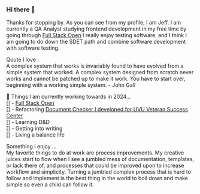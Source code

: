 ### Hi there 👋
Thanks for stopping by. As you can see from my profile, I am Jeff. I am currently a QA Analyst studying frontend development in my free time by going through [Full Stack Open](https://fullstackopen.com/en/) I really enjoy testing software, and I think I am going to do down the SDET path and combine software development with software testing. 

Qoute I love : </br>
A complex system that works is invariably found to have evolved from a simple system that worked. A complex system designed from scratch never works and cannot be patched up to make it work. You have to start over, beginning with a working simple system. - John Gall

🌱 Things I am currently working towards in 2024... </br>
[] - [Full Stack Open](https://fullstackopen.com/en/) </br>
[] - Refactoring [Document Checker I developed for UVU Veteran Success Center](https://vscdoc.netlify.app/)</br>
[] - Learning D&D</br>
[] - Getting into writing</br>
[] - Living a balance life</br>

Something I enjoy ... </br>
My favorite things to do at work are process improvements. My creative juices start to flow when I see a jumbled mess of documentation, templates, or lack there of, and processes that could be improved upon to increase workflow and simplicity. Turning a jumbled complex process that is hard to follow and implement is the best thing in the world to boil down and make simple so even a child can follow it.


<!--
**jeffsnff/jeffsnff** is a ✨ _special_ ✨ repository because its `README.md` (this file) appears on your GitHub profile.

Here are some ideas to get you started:

- 🔭 I’m currently working on ...
- 👯 I’m looking to collaborate on ...
- 🤔 I’m looking for help with ...
- 💬 Ask me about ...
- 📫 How to reach me: ...
- 😄 Pronouns: ...
- ⚡ Fun fact: ...
-->
